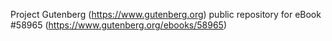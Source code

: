 Project Gutenberg (https://www.gutenberg.org) public repository for
eBook #58965 (https://www.gutenberg.org/ebooks/58965)

